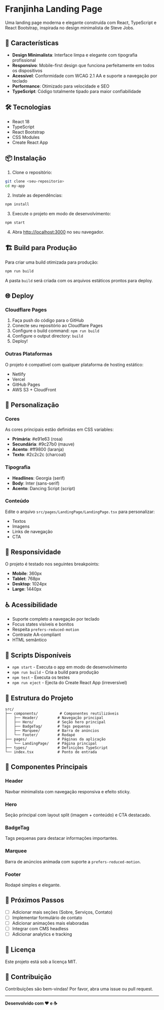 # Franjinha Landing Page

Uma landing page moderna e elegante construída com React, TypeScript e React Bootstrap, inspirada no design minimalista de Steve Jobs.

## 🚀 Características

- **Design Minimalista**: Interface limpa e elegante com tipografia profissional
- **Responsivo**: Mobile-first design que funciona perfeitamente em todos os dispositivos
- **Acessível**: Conformidade com WCAG 2.1 AA e suporte a navegação por teclado
- **Performance**: Otimizado para velocidade e SEO
- **TypeScript**: Código totalmente tipado para maior confiabilidade

## 🛠️ Tecnologias

- React 18
- TypeScript
- React Bootstrap
- CSS Modules
- Create React App

## 📦 Instalação

1. Clone o repositório:
```bash
git clone <seu-repositorio>
cd my-app
```

2. Instale as dependências:
```bash
npm install
```

3. Execute o projeto em modo de desenvolvimento:
```bash
npm start
```

4. Abra [http://localhost:3000](http://localhost:3000) no seu navegador.

## 🏗️ Build para Produção

Para criar uma build otimizada para produção:

```bash
npm run build
```

A pasta `build` será criada com os arquivos estáticos prontos para deploy.

## 🌐 Deploy

### Cloudflare Pages

1. Faça push do código para o GitHub
2. Conecte seu repositório ao Cloudflare Pages
3. Configure o build command: `npm run build`
4. Configure o output directory: `build`
5. Deploy!

### Outras Plataformas

O projeto é compatível com qualquer plataforma de hosting estático:
- Netlify
- Vercel
- GitHub Pages
- AWS S3 + CloudFront

## 🎨 Personalização

### Cores
As cores principais estão definidas em CSS variables:
- **Primária**: #e91e63 (rosa)
- **Secundária**: #9c27b0 (mauve)
- **Acento**: #ff9800 (laranja)
- **Texto**: #2c2c2c (charcoal)

### Tipografia
- **Headlines**: Georgia (serif)
- **Body**: Inter (sans-serif)
- **Acento**: Dancing Script (script)

### Conteúdo
Edite o arquivo `src/pages/LandingPage/LandingPage.tsx` para personalizar:
- Textos
- Imagens
- Links de navegação
- CTA

## 📱 Responsividade

O projeto é testado nos seguintes breakpoints:
- **Mobile**: 360px
- **Tablet**: 768px
- **Desktop**: 1024px
- **Large**: 1440px

## ♿ Acessibilidade

- Suporte completo a navegação por teclado
- Focus states visíveis e bonitos
- Respeita `prefers-reduced-motion`
- Contraste AA-compliant
- HTML semântico

## 🔧 Scripts Disponíveis

- `npm start` - Executa o app em modo de desenvolvimento
- `npm run build` - Cria a build para produção
- `npm test` - Executa os testes
- `npm run eject` - Ejecta do Create React App (irreversível)

## 📁 Estrutura do Projeto

```
src/
├── components/          # Componentes reutilizáveis
│   ├── Header/         # Navegação principal
│   ├── Hero/           # Seção hero principal
│   ├── BadgeTag/       # Tags pequenas
│   ├── Marquee/        # Barra de anúncios
│   └── Footer/         # Rodapé
├── pages/              # Páginas da aplicação
│   └── LandingPage/    # Página principal
├── types/              # Definições TypeScript
└── index.tsx           # Ponto de entrada
```

## 🎯 Componentes Principais

### Header
Navbar minimalista com navegação responsiva e efeito sticky.

### Hero
Seção principal com layout split (imagem + conteúdo) e CTA destacado.

### BadgeTag
Tags pequenas para destacar informações importantes.

### Marquee
Barra de anúncios animada com suporte a `prefers-reduced-motion`.

### Footer
Rodapé simples e elegante.

## 🚀 Próximos Passos

- [ ] Adicionar mais seções (Sobre, Serviços, Contato)
- [ ] Implementar formulário de contato
- [ ] Adicionar animações mais elaboradas
- [ ] Integrar com CMS headless
- [ ] Adicionar analytics e tracking

## 📄 Licença

Este projeto está sob a licença MIT.

## 🤝 Contribuição

Contribuições são bem-vindas! Por favor, abra uma issue ou pull request.

---

**Desenvolvido com ❤️ e ☕**
